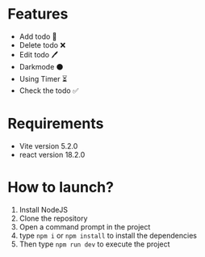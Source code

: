 # Features
- Add todo 📝
- Delete todo ❌
- Edit todo 🖊
- Darkmode ⚫
- Using Timer ⏳
- Check the todo ✅
# Requirements
- Vite version 5.2.0
- react version 18.2.0
# How to launch?
1. Install NodeJS
2. Clone the repository
3. Open a command prompt in the project
4. type `npm i` or `npm install` to install the dependencies
5. Then type `npm run dev` to execute the project
